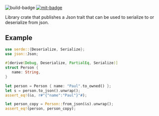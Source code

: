 ![`build-badge`]
[![`mit-badge`]](https://opensource.org/licenses/MIT)

Library crate that publishes a Json trait that can be used to
serialize to or deserialize from json.

## Example

```rust
use serde::{Deserialize, Serialize};
use json::Json;
 
#[derive(Debug, Deserialize, PartialEq, Serialize)]
struct Person {
   name: String,
}
 
let person = Person { name: "Paul".to_owned() };
let s = person.to_json().unwrap();
assert_eq!(&s, r#"{"name":"Paul"}"#);

let person_copy = Person::from_json(&s).unwrap();
assert_eq!(person, person_copy);
```

[`build-badge`]: https://github.com/paulusminus/json/actions/workflows/rust.yml/badge.svg
[`mit-badge`]: https://img.shields.io/badge/License-MIT-yellow.svg
